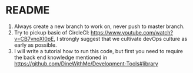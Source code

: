 # README

1. Always create a new branch to work on, never push to master branch.
2. Try to pickup basic of CircleCI: https://www.youtube.com/watch?v=CB7vnoXI0pE, I strongly suggest that we cultivate devOps culture as early as possible.
3. I will write a tutorial how to run this code, but first you need to require the back end knowledge mentioned in https://github.com/DineWithMe/Development-Tools#library 
